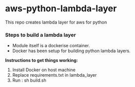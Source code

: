 # aws-python-lambda-layer

This repo creates lambda layer for aws for python


### Steps to build a lambda layer
* Module itself is a dockerise container. 
* Docker has been setup for building python lambda layers. 

**Instructions to get things working:**

1. Install Docker on host machine
2. Replace requirements.txt in lambda_layer 
3. Run : sh build.sh
